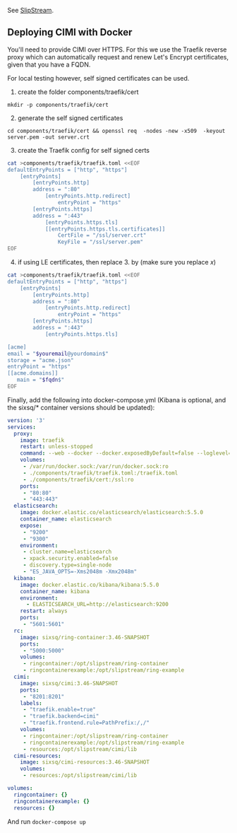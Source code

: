 See [SlipStream](https://github.com/slipstream/SlipStream).


## Deploying CIMI with Docker

You'll need to provide CIMI over HTTPS. For this we use the 
Traefik reverse proxy which can automatically request and renew 
Let's Encrypt certificates, given that you have a FQDN.

For local testing however, self signed certificates can be used.

1. create the folder components/traefik/cert

`mkdir -p components/traefik/cert`

2. generate the self signed certificates

`cd components/traefik/cert && openssl req  -nodes -new -x509  -keyout server.pem -out server.crt`

3. create the Traefik config for self signed certs

```bash
cat >components/traefik/traefik.toml <<EOF
defaultEntryPoints = ["http", "https"]
    [entryPoints]
        [entryPoints.http]
        address = ":80"
            [entryPoints.http.redirect]
                entryPoint = "https"
        [entryPoints.https]
        address = ":443"
            [entryPoints.https.tls]
            [[entryPoints.https.tls.certificates]]
                CertFile = "/ssl/server.crt"
                KeyFile = "/ssl/server.pem"
EOF
```

4. if using LE certificates, then replace 3. by (make sure you replace $x$)

```bash
cat >components/traefik/traefik.toml <<EOF
defaultEntryPoints = ["http", "https"]
    [entryPoints]
        [entryPoints.http]
        address = ":80"
            [entryPoints.http.redirect]
                entryPoint = "https"
        [entryPoints.https]
        address = ":443"
            [entryPoints.https.tls]

[acme]
email = "$youremail@yourdomain$"
storage = "acme.json"
entryPoint = "https"
[[acme.domains]]
   main = "$fqdn$"
EOF
```

Finally, add the following into docker-compose.yml (Kibana is optional, and the sixsq/* container versions should be updated):
```yaml
version: '3'
services:
  proxy:
    image: traefik
    restart: unless-stopped
    command: --web --docker --docker.exposedByDefault=false --loglevel=info
    volumes:
     - /var/run/docker.sock:/var/run/docker.sock:ro
     - ./components/traefik/traefik.toml:/traefik.toml
     - ./components/traefik/cert:/ssl:ro
    ports:
     - "80:80"
     - "443:443"
  elasticsearch:
    image: docker.elastic.co/elasticsearch/elasticsearch:5.5.0
    container_name: elasticsearch
    expose:
     - "9200"
     - "9300"
    environment:
     - cluster.name=elasticsearch
     - xpack.security.enabled=false
     - discovery.type=single-node
     - "ES_JAVA_OPTS=-Xms2048m -Xmx2048m"
  kibana:
    image: docker.elastic.co/kibana/kibana:5.5.0
    container_name: kibana
    environment:
      - ELASTICSEARCH_URL=http://elasticsearch:9200
    restart: always
    ports:
     - "5601:5601"
  rc:
    image: sixsq/ring-container:3.46-SNAPSHOT
    ports:
     - "5000:5000"
    volumes:
     - ringcontainer:/opt/slipstream/ring-container
     - ringcontainerexample:/opt/slipstream/ring-example
  cimi:
    image: sixsq/cimi:3.46-SNAPSHOT
    ports:
     - "8201:8201"
    labels:
     - "traefik.enable=true"
     - "traefik.backend=cimi"
     - "traefik.frontend.rule=PathPrefix:/,/"
    volumes:
     - ringcontainer:/opt/slipstream/ring-container
     - ringcontainerexample:/opt/slipstream/ring-example
     - resources:/opt/slipstream/cimi/lib
  cimi-resources:
    image: sixsq/cimi-resources:3.46-SNAPSHOT
    volumes:
     - resources:/opt/slipstream/cimi/lib

volumes:
  ringcontainer: {}
  ringcontainerexample: {}
  resources: {}
```

And run `docker-compose up` 